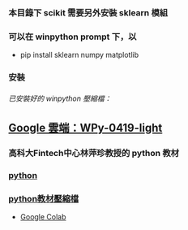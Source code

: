 ### 本目錄下 scikit 需要另外安裝 sklearn 模組
### 可以在 winpython prompt 下，以 
* pip install sklearn numpy matplotlib
### 安裝
###### 已安裝好的 winpython 壓縮檔： 
## [Google 雲端：WPy-0419-light](https://drive.google.com/open?id=1uBbERr3BpYymWXW-XNMubSF-pmJ1CHXC)
###
### 高科大Fintech中心林萍珍教授的 python 教材
### [python](https://drive.google.com/open?id=1ekR9CcUSHtSD5MtDI6bYRrxVJHo6qWgk)
### [python教材壓縮檔](https://drive.google.com/open?id=1-jjnpijBR8P9XaA8wva4yhxVohQ8y2mC)
* [Google Colab](https://colab.research.google.com/)
